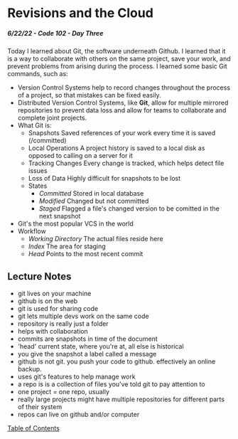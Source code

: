 
# Revisions and the Cloud

##### 6/22/22 - Code 102 - Day Three

Today I learned about Git, the software underneath Github. I learned that it is a way to collaborate with others on the same project, save your work, and prevent problems from arising during the process. I learned some basic Git commands, such as:



* Version Control Systems help to record changes throughout the process of a project, so that mistakes can be fixed easily.
* Distributed Version Control Systems, like **Git**, allow for multiple mirrored repositories to prevent data loss and allow for teams to collaborate and complete joint projects.
*  What Git is:
   * Snapshots
  Saved references of your work every time it is saved (/committed)
   * Local Operations
  A project history is saved to a local disk as opposed to calling on a server for it
   * Tracking Changes
  Every change is tracked, which helps detect file issues
   * Loss of Data
  Highly difficult for snapshots to be lost
   * States
      * _Committed_
      Stored in local database
      * _Modified_
      Changed but not committed
      * _Staged_
      Flagged a file's changed version to be comitted in the next snapshot
* Git's the most popular VCS in the world
* Workflow
  * _Working Directory_
  The actual files reside here
  * _Index_
  The area for staging
  * _Head_
  Points to the most recent commit

## Lecture Notes

- git lives on your machine
- github is on the web
- git is used for sharing code
- git lets multiple devs work on the same code
- repository is really just a folder
- helps with collaboration
- commits are snapshots in time of the document
- 'head' current state, where you're at, all else is historical
- you give the snapshot a label called a message
- github is not git. you push your code to github. effectively an online backup.
- uses git's features to help manage work
- a repo is is a collection of files you've told git to pay attention to
- one project = one repo, usually
- really large projects might have multiple repositories for different parts of their system
- repos can live on github and/or computer

[Table of Contents](https://kvvpa.github.io/reading-notes/)
